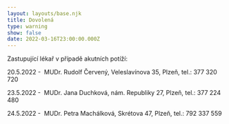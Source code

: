 ```yaml
---
layout: layouts/base.njk
title: Dovolená
type: warning
show: false
date: 2022-03-16T23:00:00.000Z
---
```

Zastupující lékař v případě akutních potíží:

20.5.2022 -  MUDr. Rudolf Červený, Veleslavínova 35, Plzeň, tel.: 377 320 720

23.5.2022 -  MUDr. Jana Duchková, nám. Republiky 27, Plzeň, tel.: 377 224 480

24.5.2022 -  MUDr. Petra Machálková, Skrétova 47, Plzeň, tel.: 792 337 559